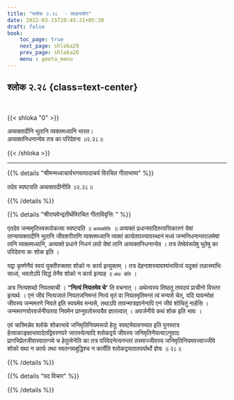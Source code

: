 ```yaml
---
title: "श्लोक २.२८  - साङ्ययोग"
date: 2022-03-15T20:45:21+05:30
draft: false
book:
    toc_page: true
    next_page: shloka29
    prev_page: shloka26
    menu : geeta_menu
---
```




## श्लोक २.२८ {class=text-center}

<br/>

{{< shloka  "0"  >}}

अव्यक्तादीनि भूतानि व्यक्तमध्यानि भारत।  
अव्यक्तनिधनान्येव तत्र का परिदेवना    ॥२.२८॥

{{< /shloka >}}

---


{{% details "श्रीमन्मध्वाचार्यभगवत्पादाचर्य विरचित  गीताभाष्य" %}}

तदेव स्पष्टयति अव्यक्तादीनीति  ॥२.२८॥

{{% /details %}}



{{% details "श्रीराघवेन्द्रतीर्थविरचित गीताविवृत्तिः " %}}

एतदेव जन्ममृतिस्वरूपोकत्या स्पष्टयति ॥ `अव्यक्तेति `॥ अव्यक्तं
प्रधानमादिरुत्पत्तिकारणं येषां तान्यव्यक्तादीनि भूतानि जीवशरीराणि 
व्यक्तमध्यानि व्यक्तं कार्यतापत्त्यावस्थानं मध्यं जन्मनिधनान्तरालमेषां तानि
व्यक्तमध्यानि, अव्यक्ते प्रधाने निधनं लयो येषां तानि अव्यक्तनिधनान्येव ।
तत्र तेष्वेवंरूपेषु भूतेषु का परिदेवना कः शोक इति । 

यद्वा कृष्णेनैवं स्वयं युक्तीरुक्तवा शोको नः कार्य इत्युक्तम्‌ । तत्र देहनाशस्यावश्यंभावित्वं यदुक्तं
तन्नास्माभिः साध्यं, भवतोऽपि सिद्धं तेनैव शोको न कार्य
इत्याह ॥ `अथ चेति` । 

अत्र नित्यशब्दो नियतवाची । **“नित्यं नियतमेव
चे'** ति वचनात्‌ । अथेत्यस्य तिष्ठतु तावदयं प्राचीनो विस्तर इत्यर्थः । एनं
जीवं नित्यजातं नियतजनिमन्तं नित्यं मृतं वा नियतमृतिमन्तं त्वं मन्यसे
चेत्‌, यदि यावन्मोक्षं  जीवस्य जन्ममरणे नियते इति स्वयमेव मन्यसे, तथाऽपि
तावन्मात्रज्ञानेनापि एनं जीवं शोचितुं नार्हसि । जन्ममरणयोरवर्जनीयतया
निवमेन प्राप्नुवतोस्त्वयैव ज्ञातत्वात्‌ । अवर्जनीये कथं शोक इति भावः । 

एवं चास्मिन्नेव श्लोके शोकाभावे जनिमृतिनियमरूपो हेतुः स्पष्टमेवावगम्यत
इति पुनस्तत्र हेत्वाकाङ्क्षाभावादेतद्विवरणपरे जातस्येत्यादि श्लोकद्वये जीवस्य
जनिमृतिनैयत्याऽनुवादः प्रागभिप्रेतजीवास्वातन्त्र्ये च हेतुत्वेनेति का तत्र
परिवेदनेत्यनन्तरं तस्माज्जीवस्य जनिमृतिनियमवत्त्वाज्जीवे शोको यथा न कार्यः
तथा स्वतन्त्र्यबुद्धिश्च न कार्येति श्लोकद्वयतातपर्यार्थो ज्ञेयः ॥ २८॥

{{% /details %}}



{{% details "पद विचार" %}}


{{% /details %}}

